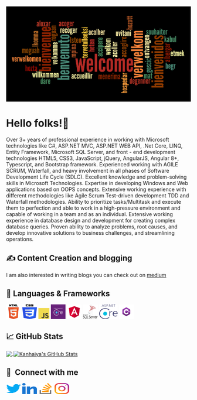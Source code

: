 

<!--
**kanhaiyatyagi63/kanhaiyatyagi** is a ✨ _special_ ✨ repository because its `README.md` (this file) appears on your GitHub profile.

Here are some ideas to get you started:

- 🔭 I’m currently working on ...
- 🌱 I’m currently learning ...
- 👯 I’m looking to collaborate on ...
- 🤔 I’m looking for help with ...
- 💬 Ask me about ...
- 📫 How to reach me: ...
- 😄 Pronouns: ...
- ⚡ Fun fact: ...
-->
![Header](https://github.com/kanhaiyatyagi63/kanhaiyatyagi63/blob/master/Images/Icons/welcome.jfif)

# Hello folks!👋

Over 3+ years of professional experience in working with Microsoft technologies like C#, ASP.NET MVC, ASP.NET WEB API, .Net Core, LINQ, Entity Framework, Microsoft SQL Server, and front - end development technologies HTML5, CSS3, JavaScript, jQuery, AngularJS, Angular 8+, Typescript, and Bootstrap framework. Experienced working with AGILE SCRUM, Waterfall, and heavy involvement in all phases of Software Development Life Cycle (SDLC). Excellent knowledge and problem-solving skills in Microsoft Technologies. Expertise in developing Windows and Web applications based on OOPS concepts. Extensive working experience with different methodologies like Agile Scrum Test-driven development TDD and Waterfall methodologies. Ability to prioritize tasks/Multitask and execute them to perfection and able to work in a high-pressure environment and capable of working in a team and as an individual. Extensive working experience in database design and development for creating complex database queries. Proven ability to analyze problems, root causes, and develop innovative solutions to business challenges, and streamlining operations.

## &#x270d; Content Creation and blogging

I am also interested in writing blogs you can check out on <a target="blank" href="https://kanhaiyatyagi63.medium.com/" /> medium </a>

## 🔧 Languages & Frameworks
<p align='left'>
  <img src="https://github.com/kanhaiyatyagi63/kanhaiyatyagi63/blob/master/Images/Icons/htmlsvg.png" alt="html" width="40" height="40">
  <img src='https://github.com/kanhaiyatyagi63/kanhaiyatyagi63/blob/master/Images/Icons/css.png' alt="css" width="40" height="40">
  <img src='https://github.com/kanhaiyatyagi63/kanhaiyatyagi63/blob/master/Images/Icons/Js.png' height='30' width='auto' alt="js">
   <img src="https://github.com/kanhaiyatyagi63/kanhaiyatyagi63/blob/master/Images/Icons/efcore.png" alt="ef core" width="auto" height="40"/>
   <img src="https://github.com/kanhaiyatyagi63/kanhaiyatyagi63/blob/master/Images/Icons/angular.svg" alt="angular" width="40" height="40"/>
   <img src="https://github.com/kanhaiyatyagi63/kanhaiyatyagi63/blob/master/Images/Icons/sql.png" alt="Sql" width="40" height="40"/>
   <img src="https://github.com/kanhaiyatyagi63/kanhaiyatyagi63/blob/master/Images/Icons/core2.png" alt=".Net Core" width="50" height="40"/>
   <img src="https://github.com/kanhaiyatyagi63/kanhaiyatyagi63/blob/master/Images/Icons/csharp.png" width="40" height="40"/>
  
</p>


## &#x1f4c8; GitHub Stats
<a href="https://github.com/kanhaiyatyagi63/kanhaiyatyagi63">
  <img align="center" src="https://github-readme-stats.vercel.app/api/top-langs/?username=kanhaiyatyagi63&title_color=ffffff&text_color=c9cacc&icon_color=2bbc8a&bg_color=1d1f21&langs_count=3" />
</a>
<a href="https://github.com/kanhaiyatyagi63/kanhaiyatyagi63">
  <img align="center" src="https://github-readme-stats.vercel.app/api?username=kanhaiyatyagi63&show_icons=true&line_height=27&count_private=true&title_color=ffffff&text_color=c9cacc&icon_color=2bbc8a&bg_color=1d1f21" alt="Kanhaiya's GitHub Stats" />
</a>


## 🔗 &nbsp;**Connect with me**
<p align="left">
<a href="https://twitter.com/kanhaiyatyagi63" target="blank"><img align="center" src="https://github.com/kanhaiyatyagi63/kanhaiyatyagi63/blob/master/Images/Icons/twitter.svg" alt="kanhaiya tyagi" height="30" width="40" /></a>
<a href="https://www.linkedin.com/in/kanhaya-tyagi-510b55141/" target="blank"><img align="center" src="https://github.com/kanhaiyatyagi63/kanhaiyatyagi63/blob/master/Images/Icons/linkedIn.svg" alt="kanhaiya tyagi" height="30" width="40" /></a>
<a href="https://stackoverflow.com/users/14945515" target="blank"><img align="center" src="https://github.com/kanhaiyatyagi63/kanhaiyatyagi63/blob/master/Images/Icons/stack-overflow.svg" alt="kanhaiya tyagi" height="30" width="40" /></a>
<a href="https://www.instagram.com/_ur_kanha/" target="blank"><img align="center" src="https://github.com/kanhaiyatyagi63/kanhaiyatyagi63/blob/master/Images/Icons/instagram.svg" alt="kanhaiya tyagi" height="30" width="40" /></a>
